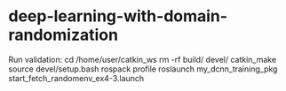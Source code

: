 # deep-learning-with-domain-randomization

Run validation:
cd /home/user/catkin\_ws
rm -rf build/ devel/
catkin\_make
source devel/setup.bash
rospack profile
roslaunch my\_dcnn\_training\_pkg start\_fetch\_randomenv\_ex4-3.launch
